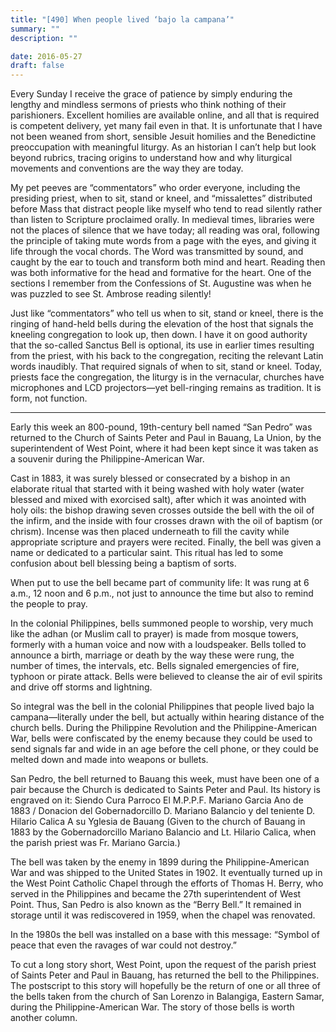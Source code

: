 ```yaml
---
title: "[490] When people lived ‘bajo la campana’"
summary: ""
description: ""

date: 2016-05-27
draft: false
---
```


Every Sunday I receive the grace of patience by simply enduring the lengthy and mindless sermons of priests who think nothing of their parishioners. Excellent homilies are available online, and all that is required is competent delivery, yet many fail even in that. It is unfortunate that I have not been weaned from short, sensible Jesuit homilies and the Benedictine preoccupation with meaningful liturgy. As an historian I can’t help but look beyond rubrics, tracing origins to understand how and why liturgical movements and conventions are the way they are today.

My pet peeves are “commentators” who order everyone, including the presiding priest, when to sit, stand or kneel, and “missalettes” distributed before Mass that distract people like myself who tend to read silently rather than listen to Scripture proclaimed orally. In medieval times, libraries were not the places of silence that we have today; all reading was oral, following the principle of taking mute words from a page with the eyes, and giving it life through the vocal chords. The Word was transmitted by sound, and caught by the ear to touch and transform both mind and heart. Reading then was both informative for the head and formative for the heart. One of the sections I remember from the Confessions of St. Augustine was when he was puzzled to see St. Ambrose reading silently!

Just like “commentators” who tell us when to sit, stand or kneel, there is the ringing of hand-held bells during the elevation of the host that signals the kneeling congregation to look up, then down. I have it on good authority that the so-called Sanctus Bell is optional, its use in earlier times resulting from the priest, with his back to the congregation, reciting the relevant Latin words inaudibly. That required signals of when to sit, stand or kneel. Today, priests face the congregation, the liturgy is in the vernacular, churches have microphones and LCD projectors—yet bell-ringing remains as tradition. It is form, not function.

* * *

Early this week an 800-pound, 19th-century bell named “San Pedro” was returned to the Church of Saints Peter and Paul in Bauang, La Union, by the superintendent of West Point, where it had been kept since it was taken as a souvenir during the Philippine-American War.

Cast in 1883, it was surely blessed or consecrated by a bishop in an elaborate ritual that started with it being washed with holy water (water blessed and mixed with exorcised salt), after which it was anointed with holy oils: the bishop drawing seven crosses outside the bell with the oil of the infirm, and the inside with four crosses drawn with the oil of baptism (or chrism).  Incense was then placed underneath to fill the cavity while appropriate scripture and prayers were recited. Finally, the bell was given a name or dedicated to a particular saint. This ritual has led to some confusion about bell blessing being a baptism of sorts.

When put to use the bell became part of community life: It was rung at 6 a.m., 12 noon and 6 p.m., not just to announce the time but also to remind the people to pray.

In the colonial Philippines, bells summoned people to worship, very much like the adhan (or Muslim call to prayer) is made from mosque towers, formerly with a human voice and now with a loudspeaker. Bells tolled to announce a birth, marriage or death by the way these were rung, the number of times, the intervals, etc. Bells signaled emergencies of fire, typhoon or pirate attack. Bells were believed to cleanse the air of evil spirits and drive off storms and lightning.

So integral was the bell in the colonial Philippines that people lived bajo la campana—literally under the bell, but actually within hearing distance of the church bells. During the Philippine Revolution and the Philippine-American War, bells were confiscated by the enemy because they could be used to send signals far and wide in an age before the cell phone, or they could be melted down and made into weapons or bullets.

San Pedro, the bell returned to Bauang this week, must have been one of a pair because the Church is dedicated to Saints Peter and Paul. Its history is engraved on it: Siendo Cura Parroco El M.P.P.F. Mariano Garcia Ano de 1883 / Donacion del Gobernadorcillo D. Mariano Balancio y del teniente D. Hilario Calica A su Yglesia de Bauang (Given to the church of Bauang in 1883 by the Gobernadorcillo Mariano Balancio and Lt. Hilario Calica, when the parish priest was Fr. Mariano Garcia.)

The bell was taken by the enemy in 1899 during the Philippine-American War and was shipped to the United States in 1902. It eventually turned up in the West Point Catholic Chapel through the efforts of Thomas H. Berry, who served in the Philippines and became the 27th superintendent of West Point. Thus, San Pedro is also known as the “Berry Bell.” It remained in storage until it was rediscovered in 1959, when the chapel was renovated.

In the 1980s the bell was installed on a base with this message: “Symbol of peace that even the ravages of war could not destroy.”

To cut a long story short, West Point, upon the request of the parish priest of Saints Peter and Paul in Bauang, has returned the bell to the Philippines. The postscript to this story will hopefully be the return of one or all three of the bells taken from the church of San Lorenzo in Balangiga, Eastern Samar, during the Philippine-American War. The story of those bells is worth another column.
